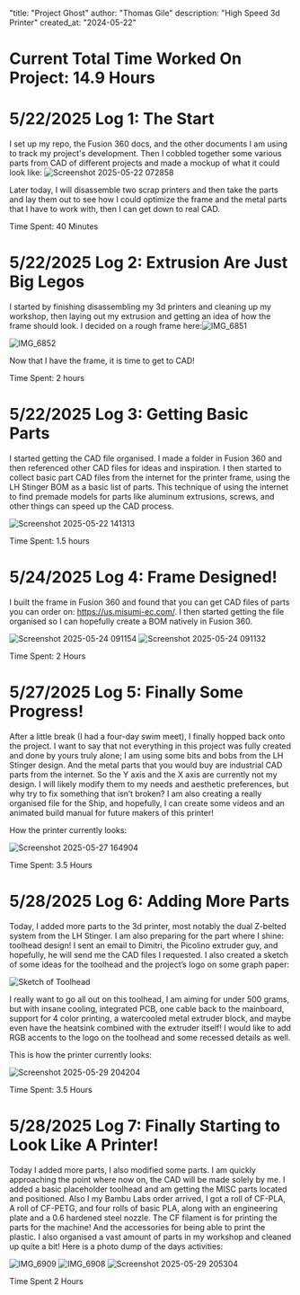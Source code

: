 "title: "Project Ghost"
author: "Thomas Gile"
description: "High Speed 3d Printer"
created_at: "2024-05-22"

# Current Total Time Worked On Project: 14.9 Hours

# 5/22/2025 Log 1: The Start

I set up my repo, the Fusion 360 docs, and the other documents I am using to track my project's development. Then I cobbled together some various parts from CAD of different projects and made a mockup of what it could look like:
![Screenshot 2025-05-22 072858](https://github.com/user-attachments/assets/517e3725-991b-43a0-8b9b-5d0a9e3d8069)

Later today, I will disassemble two scrap printers and then take the parts and lay them out to see how I could optimize the frame and the metal parts that I have to work with, then I can get down to real CAD.

Time Spent: 40 Minutes

# 5/22/2025 Log 2: Extrusion Are Just Big Legos

I started by finishing disassembling my 3d printers and cleaning up my workshop, then laying out my extrusion and getting an idea of how the frame should look. I decided on a rough frame here:![IMG_6851](https://github.com/user-attachments/assets/89484311-25e3-4263-b618-e1a2b4bf3a2b)

![IMG_6852](https://github.com/user-attachments/assets/e226acf3-7b66-4e02-a3b7-032b34a0041d)

Now that I have the frame, it is time to get to CAD!

Time Spent: 2 hours

# 5/22/2025 Log 3: Getting Basic Parts

I started getting the CAD file organised. I made a folder in Fusion 360 and then referenced other CAD files for ideas and inspiration. I then started to collect basic part CAD files from the internet for the printer frame, using the LH Stinger BOM as a basic list of parts. This technique of using the internet to find premade models for parts like aluminum extrusions, screws, and other things can speed up the CAD process.

![Screenshot 2025-05-22 141313](https://github.com/user-attachments/assets/c15c1cc7-2978-44f7-aafa-c80af410894c)

Time Spent: 1.5 hours

# 5/24/2025 Log 4: Frame Designed!

I built the frame in Fusion 360 and found that you can get CAD files of parts you can order on: https://us.misumi-ec.com/. I then started getting the file organised so I can hopefully create a BOM natively in Fusion 360.

![Screenshot 2025-05-24 091154](https://github.com/user-attachments/assets/268c7227-6073-40b9-8695-469948fb7ec8)
![Screenshot 2025-05-24 091132](https://github.com/user-attachments/assets/7f724eae-430a-4cd8-a159-cb0624f7207b)

Time Spent: 2 Hours

# 5/27/2025 Log 5: Finally Some Progress!

After a little break (I had a four-day swim meet), I finally hopped back onto the project. I want to say that not everything in this project was fully created and done by yours truly alone; I am using some bits and bobs from the LH Stinger design. And the metal parts that you would buy are industrial CAD parts from the internet. So the Y axis and the X axis are currently not my design. I will likely modify them to my needs and aesthetic preferences, but why try to fix something that isn’t broken? I am also creating a really organised file for the Ship, and hopefully, I can create some videos and an animated build manual for future makers of this printer!

How the printer currently looks: 

![Screenshot 2025-05-27 164904](https://github.com/user-attachments/assets/a15a8a1f-c8d6-4c45-a547-7faefa315a3f)

Time Spent: 3.5 Hours

# 5/28/2025 Log 6: Adding More Parts
Today, I added more parts to the 3d printer, most notably the dual Z-belted system from the LH Stinger. I am also preparing for the part where I shine: toolhead design! I sent an email to Dimitri, the Picolino extruder guy, and hopefully, he will send me the CAD files I requested. I also created a sketch of some ideas for the toolhead and the project’s logo on some graph paper: 

![Sketch of Toolhead](https://github.com/user-attachments/assets/6f1840ae-c282-4bdf-b204-84e20d0e965e)


I really want to go all out on this toolhead, I am aiming for under 500 grams, but with insane cooling, integrated PCB, one cable back to the mainboard, support for 4 color printing, a watercooled metal extruder block, and maybe even have the heatsink combined with the extruder itself! I would like to add RGB accents to the logo on the toolhead and some recessed details as well. 

This is how the printer currently looks:

![Screenshot 2025-05-29 204204](https://github.com/user-attachments/assets/b904d15c-a223-497c-ac54-b03bbbc0b499)

Time Spent: 3.5 Hours

# 5/28/2025 Log 7: Finally Starting to Look Like A Printer!
Today I added more parts, I also modified some parts. I am quickly approaching the point where now on, the CAD will be made solely by me. I added a basic placeholder toolhead and am getting the MISC parts located and positioned.
Also I my Bambu Labs order arrived, I got a roll of CF-PLA, A roll of CF-PETG, and four rolls of basic PLA, along with an engineering plate and a 0.6 hardened steel nozzle. The CF filament is for printing the parts for the machine! And the accessories for being able to print the plastic. I also organised a vast amount of parts in my workshop and cleaned up quite a bit! Here is a photo dump of the days activities: 

![IMG_6909](https://github.com/user-attachments/assets/e218fd93-df26-4a41-b337-4600fa4b6a85)
![IMG_6908](https://github.com/user-attachments/assets/b5587ed8-d478-45ca-966c-6d923cb4e579)
![Screenshot 2025-05-29 205304](https://github.com/user-attachments/assets/07e82241-9325-4e1f-a2f9-c80a9c0dc2ea)

Time Spent 2 Hours
